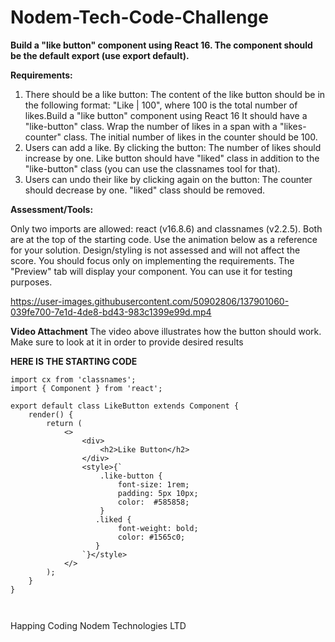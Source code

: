 # Nodem-Tech-Code-Challenge
**Build a "like button" component using React 16. The component should be the default export (use export default).**


**Requirements:**
1. There should be a like button:
The content of the like button should be in the following format: "Like | 100", where 100 is the total number of likes.Build a "like button" component using React 16
It should have a "like-button" class.
Wrap the number of likes in a span with a "likes-counter" class.
The initial number of likes in the counter should be 100.
2. Users can add a like. By clicking the button:
The number of likes should increase by one.
Like button should have "liked" class in addition to the "like-button" class (you can use the classnames tool for that).
3. Users can undo their like by clicking again on the button:
The counter should decrease by one.
"liked" class should be removed.


**Assessment/Tools:**

Only two imports are allowed: react (v16.8.6) and classnames (v2.2.5). Both are at the top of the starting code.
Use the animation below as a reference for your solution.
Design/styling is not assessed and will not affect the score. You should focus only on implementing the requirements.
The "Preview" tab will display your component. You can use it for testing purposes.



https://user-images.githubusercontent.com/50902806/137901060-039fe700-7e1d-4de8-bd43-983c1399e99d.mp4


**Video Attachment**
The video above illustrates how the button should work. Make sure to look at it in order to provide desired results



**HERE IS THE STARTING CODE**


```
import cx from 'classnames';
import { Component } from 'react';

export default class LikeButton extends Component {
    render() {
        return (
            <>
                <div>
                    <h2>Like Button</h2>
                </div>
                <style>{`
                    .like-button {
                        font-size: 1rem;
                        padding: 5px 10px;
                        color:  #585858;
                    }
                   .liked {
                        font-weight: bold;
                        color: #1565c0;
                   }
                `}</style>
            </>
        );
    }
}



```

Happing Coding
Nodem Technologies LTD
